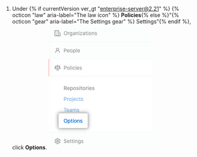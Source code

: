 1. Under {% if currentVersion ver_gt "enterprise-server@2.21" %} {% octicon "law" aria-label="The law icon" %} **Policies**{% else %}"{% octicon "gear" aria-label="The Settings gear" %} Settings"{% endif %}, click **Options**. ![Options tab in the enterprise account settings sidebar](/assets/images/enterprise/business-accounts/settings-options-tab.png)
